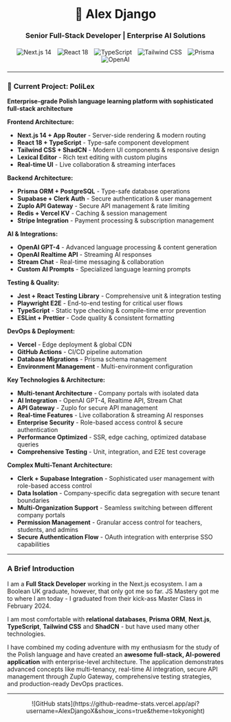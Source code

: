 <div align="center">
  <h1>🚀 Alex Django</h1>
  <h3>Senior Full-Stack Developer | Enterprise AI Solutions</h3>
  
  <div style="margin: 20px 0;">
    <img
      src="https://img.shields.io/badge/Next.js-14-black?style=for-the-badge&logo=next.js&logoColor=white"
      alt="Next.js 14"
      style="margin: 0 5px;"
    />
    <img
      src="https://img.shields.io/badge/React-18-61DAFB?style=for-the-badge&logo=react&logoColor=black"
      alt="React 18"
      style="margin: 0 5px;"
    />
    <img
      src="https://img.shields.io/badge/TypeScript-007ACC?style=for-the-badge&logo=typescript&logoColor=white"
      alt="TypeScript"
      style="margin: 0 5px;"
    />
    <img
      src="https://img.shields.io/badge/Tailwind_CSS-38B2AC?style=for-the-badge&logo=tailwind-css&logoColor=white"
      alt="Tailwind CSS"
      style="margin: 0 5px;"
    />
    <img
      src="https://img.shields.io/badge/Prisma-2D3748?style=for-the-badge&logo=prisma&logoColor=white"
      alt="Prisma"
      style="margin: 0 5px;"
    />
    <img
      src="https://img.shields.io/badge/OpenAI-412991?style=for-the-badge&logo=openai&logoColor=white"
      alt="OpenAI"
      style="margin: 0 5px;"
    />
  </div>
</div>

---

### 🎯 **Current Project: PoliLex**

**Enterprise-grade Polish language learning platform with sophisticated full-stack architecture**

**Frontend Architecture:**

- **Next.js 14 + App Router** - Server-side rendering & modern routing
- **React 18 + TypeScript** - Type-safe component development
- **Tailwind CSS + ShadCN** - Modern UI components & responsive design
- **Lexical Editor** - Rich text editing with custom plugins
- **Real-time UI** - Live collaboration & streaming interfaces

**Backend Architecture:**

- **Prisma ORM + PostgreSQL** - Type-safe database operations
- **Supabase + Clerk Auth** - Secure authentication & user management
- **Zuplo API Gateway** - Secure API management & rate limiting
- **Redis + Vercel KV** - Caching & session management
- **Stripe Integration** - Payment processing & subscription management

**AI & Integrations:**

- **OpenAI GPT-4** - Advanced language processing & content generation
- **OpenAI Realtime API** - Streaming AI responses
- **Stream Chat** - Real-time messaging & collaboration
- **Custom AI Prompts** - Specialized language learning prompts

**Testing & Quality:**

- **Jest + React Testing Library** - Comprehensive unit & integration testing
- **Playwright E2E** - End-to-end testing for critical user flows
- **TypeScript** - Static type checking & compile-time error prevention
- **ESLint + Prettier** - Code quality & consistent formatting

**DevOps & Deployment:**

- **Vercel** - Edge deployment & global CDN
- **GitHub Actions** - CI/CD pipeline automation
- **Database Migrations** - Prisma schema management
- **Environment Management** - Multi-environment configuration

**Key Technologies & Architecture:**

- **Multi-tenant Architecture** - Company portals with isolated data
- **AI Integration** - OpenAI GPT-4, Realtime API, Stream Chat
- **API Gateway** - Zuplo for secure API management
- **Real-time Features** - Live collaboration & streaming AI responses
- **Enterprise Security** - Role-based access control & secure authentication
- **Performance Optimized** - SSR, edge caching, optimized database queries
- **Comprehensive Testing** - Unit, integration, and E2E test coverage

**Complex Multi-Tenant Architecture:**

- **Clerk + Supabase Integration** - Sophisticated user management with role-based access control
- **Data Isolation** - Company-specific data segregation with secure tenant boundaries
- **Multi-Organization Support** - Seamless switching between different company portals
- **Permission Management** - Granular access control for teachers, students, and admins
- **Secure Authentication Flow** - OAuth integration with enterprise SSO capabilities

---

### A Brief Introduction

I am a **Full Stack Developer** working in the Next.js ecosystem. I am a Boolean UK graduate, however, that only got me so far. JS Mastery got me to where I am today - I graduated from their kick-ass Master Class in February 2024.

I am most comfortable with **relational databases**, **Prisma ORM**, **Next.js**, **TypeScript**, **Tailwind CSS** and **ShadCN** - but have used many other technologies.

I have combined my coding adventure with my enthusiasm for the study of the Polish language and have created an **awesome full-stack, AI-powered application** with enterprise-level architecture. The application demonstrates advanced concepts like multi-tenancy, real-time AI integration, secure API management through Zuplo Gateway, comprehensive testing strategies, and production-ready DevOps practices.

---

<div align="center">
  ![GitHub stats](https://github-readme-stats.vercel.app/api?username=AlexDjangoX&show_icons=true&theme=tokyonight)
</div>


